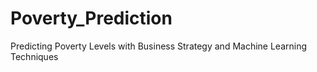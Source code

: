 # Poverty_Prediction
Predicting Poverty Levels with Business Strategy and Machine Learning Techniques
